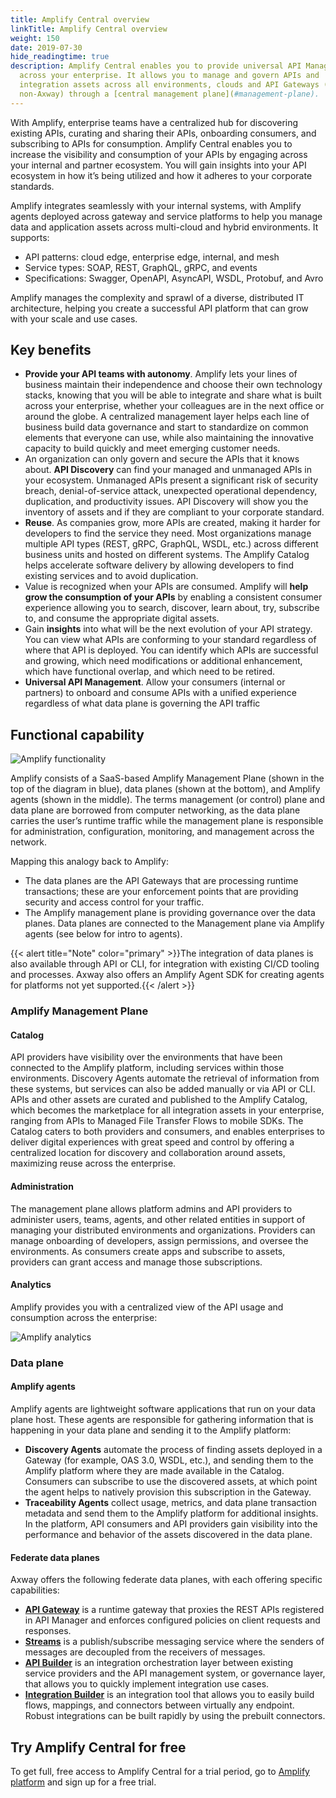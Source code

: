 ```yaml
---
title: Amplify Central overview
linkTitle: Amplify Central overview
weight: 150
date: 2019-07-30
hide_readingtime: true
description: Amplify Central enables you to provide universal API Management
  across your enterprise. It allows you to manage and govern APIs and
  integration assets across all environments, clouds and API Gateways (Axway and
  non-Axway) through a [central management plane](#management-plane).
---
```

With Amplify, enterprise teams have a centralized hub for discovering existing APIs, curating and sharing their APIs, onboarding consumers, and subscribing to APIs for consumption. Amplify Central enables you to increase the visibility and consumption of your APIs by engaging across your internal and partner ecosystem. You will gain insights into your API ecosystem in how it’s being utilized and how it adheres to your corporate standards.

Amplify integrates seamlessly with your internal systems, with Amplify agents deployed across gateway and service platforms to help you manage data and application assets across multi-cloud and hybrid environments. It supports:

* API patterns: cloud edge, enterprise edge, internal, and mesh
* Service types: SOAP, REST, GraphQL, gRPC, and events
* Specifications: Swagger, OpenAPI, AsyncAPI, WSDL, Protobuf, and Avro

Amplify manages the complexity and sprawl of a diverse, distributed IT architecture, helping you create a successful API platform that can grow with your scale and use cases.

## Key benefits

* **Provide your API teams with autonomy**. Amplify lets your lines of business maintain their independence and choose their own technology stacks, knowing that you will be able to integrate and share what is built across your enterprise, whether your colleagues are in the next office or around the globe. A centralized management layer helps each line of business build data governance and start to standardize on common elements that everyone can use, while also maintaining the innovative capacity to build quickly and meet emerging customer needs.
* An organization can only govern and secure the APIs that it knows about. **API Discovery** can find your managed and unmanaged APIs in your ecosystem. Unmanaged APIs present a significant risk of security breach, denial-of-service attack, unexpected operational dependency, duplication, and productivity issues. API Discovery will show you the inventory of assets and if they are compliant to your corporate standard.
* **Reuse**. As companies grow, more APIs are created, making it harder for developers to find the service they need. Most organizations manage multiple API types (REST, gRPC, GraphQL, WSDL, etc.) across different business units and hosted on different systems. The Amplify Catalog helps accelerate software delivery by allowing developers to find existing services and to avoid duplication.
* Value is recognized when your APIs are consumed. Amplify will **help grow the consumption of your APIs** by enabling a consistent consumer experience allowing you to search, discover, learn about, try, subscribe to, and consume the appropriate digital assets.
* Gain **insights** into what will be the next evolution of your API strategy. You can view what APIs are conforming to your standard regardless of where that API is deployed. You can identify which APIs are successful and growing, which need modifications or additional enhancement, which have functional overlap, and which need to be retired.
* **Universal API Management**. Allow your consumers (internal or partners) to onboard and consume APIs with a unified experience regardless of what data plane is governing the API traffic

## Functional capability

![Amplify functionality](/Images/Overview/amplify-platform-overview.jpg)

Amplify consists of a SaaS-based Amplify Management Plane (shown in the top of the diagram in blue), data planes (shown at the bottom), and Amplify agents (shown in the middle). The terms management (or control) plane and data plane are borrowed from computer networking, as the data plane carries the user’s runtime traffic while the management plane is responsible for administration, configuration, monitoring, and management across the network.

Mapping this analogy back to Amplify:

* The data planes are the API Gateways that are processing runtime transactions; these are your enforcement points that are providing security and access control for your traffic.
* The Amplify management plane is providing governance over the data planes. Data planes are connected to the Management plane via Amplify agents (see below for intro to agents).

{{< alert title="Note" color="primary" >}}The integration of data planes is also available through API or CLI, for integration with existing CI/CD tooling and processes. Axway also offers an Amplify Agent SDK for creating agents for platforms not yet supported.{{< /alert >}}

### Amplify Management Plane

#### Catalog

API providers have visibility over the environments that have been connected to the Amplify platform, including services within those environments. Discovery Agents automate the retrieval of information from these systems, but services can also be added manually or via API or CLI. APIs and other assets are curated and published to the Amplify Catalog, which becomes the marketplace for all integration assets in your enterprise, ranging from APIs to Managed File Transfer Flows to mobile SDKs. The Catalog caters to both providers and consumers, and enables enterprises to deliver digital experiences with great speed and control by offering a centralized location for discovery and collaboration around assets, maximizing reuse across the enterprise.

#### Administration

The management plane allows platform admins and API providers to administer users, teams, agents, and other related entities in support of managing your distributed environments and organizations. Providers can manage onboarding of developers, assign permissions, and oversee the environments. As consumers create apps and subscribe to assets, providers can grant access and manage those subscriptions.

#### Analytics

Amplify provides you with a centralized view of the API usage and consumption across the enterprise:

![Amplify analytics](/Images/central/analytics.png)

### Data plane

#### Amplify agents

Amplify agents are lightweight software applications that run on your data plane host. These agents are responsible for gathering information that is happening in your data plane and sending it to the Amplify platform:

* **Discovery Agents** automate the process of finding assets deployed in a Gateway (for example, OAS 3.0, WSDL, etc.), and sending them to the Amplify platform where they are made available in the Catalog. Consumers can subscribe to use the discovered assets, at which point the agent helps to natively provision this subscription in the Gateway.
* **Traceability Agents** collect usage, metrics, and data plane transaction metadata and send them to the Amplify platform for additional insights. In the platform, API consumers and API providers gain visibility into the performance and behavior of the assets discovered in the data plane.

#### Federate data planes

Axway offers the following federate data planes, with each offering specific capabilities:

* **[API Gateway](https://docs.axway.com/category/apim)** is a runtime gateway that proxies the REST APIs registered in API Manager and enforces configured policies on client requests and responses.
* **[Streams](https://docs.axway.com/bundle/streams-open-docs/page/docs/index.html)** is a publish/subscribe messaging service where the senders of messages are decoupled from the receivers of messages.
* **[API Builder](https://docs.axway.com/bundle/api-builder/page/docs/index.html)** is an integration orchestration layer between existing service providers and the API management system, or governance layer, that allows you to quickly implement integration use cases.
* **[Integration Builder](https://docs.axway.com/bundle/AMPLIFY_Integration_Builder_allOS_en/page/amplify_integration_builder.html)** is an integration tool that allows you to easily build flows, mappings, and connectors between virtually any endpoint. Robust integrations can be built rapidly by using the prebuilt connectors.

## Try Amplify Central for free

To get full, free access to Amplify Central for a trial period, go to [Amplify platform](https://platform.axway.com/) and sign up for a free trial.